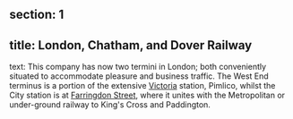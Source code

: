 section: 1
----
title: London, Chatham, and Dover Railway
----
text: This company has now two termini in London; both conveniently situated to accommodate pleasure and business traffic. The West End terminus is a portion of the extensive [Victoria](/stations/victoria) station, Pimlico, whilst the City station is at [Farringdon Street](/stations/farringdon-street), where it unites with the Metropolitan or under-ground railway to King's Cross and Paddington.
